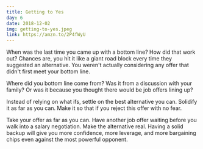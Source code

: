 ```yaml
---
title: Getting to Yes
day: 6
date: 2018-12-02
img: getting-to-yes.jpeg
link: https://amzn.to/2P4fWyU
---
```


When was the last time you came up with a bottom line? How did that work out?
Chances are, you hit it like a giant road block every time they suggested an
alternative. You weren't actually considering any offer that didn't first
meet your bottom line.

Where did you bottom line come from? Was it from a discussion with your family?
Or was it because you thought there would be job offers lining up?

Instead of relying on what ifs, settle on the best alternative you can.
Solidify it as far as you can. Make it so that if you reject this offer with no
fear.

Take your offer as far as you can. Have another job offer waiting before you
walk into a salary negotiation. Make the alternative real. Having a solid backup will give you more confidence, more leverage, and more
bargaining chips even against the most powerful opponent.
